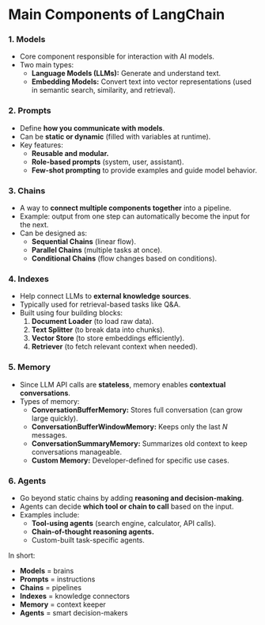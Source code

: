# Main Components of LangChain  

### 1. **Models**  
- Core component responsible for interaction with AI models.  
- Two main types:  
  - **Language Models (LLMs):** Generate and understand text.  
  - **Embedding Models:** Convert text into vector representations (used in semantic search, similarity, and retrieval).  



### 2. **Prompts**  
- Define **how you communicate with models**.  
- Can be **static or dynamic** (filled with variables at runtime).  
- Key features:  
  - **Reusable and modular.**  
  - **Role-based prompts** (system, user, assistant).  
  - **Few-shot prompting** to provide examples and guide model behavior.  



### 3. **Chains**  
- A way to **connect multiple components together** into a pipeline.  
- Example: output from one step can automatically become the input for the next.  
- Can be designed as:  
  - **Sequential Chains** (linear flow).  
  - **Parallel Chains** (multiple tasks at once).  
  - **Conditional Chains** (flow changes based on conditions).  



### 4. **Indexes**  
- Help connect LLMs to **external knowledge sources**.  
- Typically used for retrieval-based tasks like Q&A.  
- Built using four building blocks:  
  1. **Document Loader** (to load raw data).  
  2. **Text Splitter** (to break data into chunks).  
  3. **Vector Store** (to store embeddings efficiently).  
  4. **Retriever** (to fetch relevant context when needed).  



### 5. **Memory**  
- Since LLM API calls are **stateless**, memory enables **contextual conversations**.  
- Types of memory:  
  - **ConversationBufferMemory:** Stores full conversation (can grow large quickly).  
  - **ConversationBufferWindowMemory:** Keeps only the last *N* messages.  
  - **ConversationSummaryMemory:** Summarizes old context to keep conversations manageable.  
  - **Custom Memory:** Developer-defined for specific use cases.  



### 6. **Agents**  
- Go beyond static chains by adding **reasoning and decision-making**.  
- Agents can decide **which tool or chain to call** based on the input.  
- Examples include:  
  - **Tool-using agents** (search engine, calculator, API calls).  
  - **Chain-of-thought reasoning agents.**  
  - Custom-built task-specific agents.  


In short:  
- **Models** = brains  
- **Prompts** = instructions  
- **Chains** = pipelines  
- **Indexes** = knowledge connectors  
- **Memory** = context keeper  
- **Agents** = smart decision-makers  
